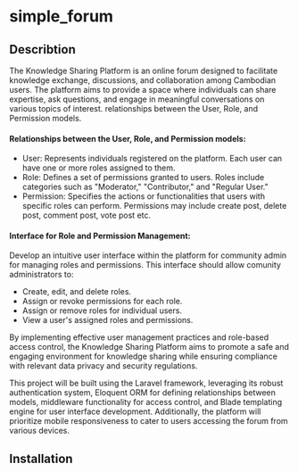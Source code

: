 # simple_forum
## Describtion
The Knowledge Sharing Platform is an online forum designed to facilitate knowledge exchange, discussions, and collaboration among Cambodian users. The platform aims to provide a space where individuals can share expertise, ask questions, and engage in meaningful conversations on various topics of interest.
relationships between the User, Role, and Permission models.
#### __Relationships between the User, Role, and Permission models:__
* User: Represents individuals registered on the platform. Each user can have one or more roles assigned to them.
* Role: Defines a set of permissions granted to users. Roles include categories such as "Moderator," "Contributor," and "Regular User."
* Permission: Specifies the actions or functionalities that users with specific roles can perform. Permissions may include create post, delete post, comment post, vote post etc.
#### __Interface for Role and Permission Management:__
Develop an intuitive user interface within the platform for community admin for managing roles and permissions. This interface should allow  comunity administrators to:
* Create, edit, and delete roles.
* Assign or revoke permissions for each role.
* Assign or remove roles for individual users.
* View a user's assigned roles and permissions.

By implementing effective user management practices and role-based access control, the Knowledge Sharing Platform aims to promote a safe and engaging environment for knowledge sharing while ensuring compliance with relevant data privacy and security regulations.

This project will be built using the Laravel framework, leveraging its robust authentication system, Eloquent ORM for defining relationships between models, middleware functionality for access control, and Blade templating engine for user interface development. Additionally, the platform will prioritize mobile responsiveness to cater to users accessing the forum from various devices.
## Installation
